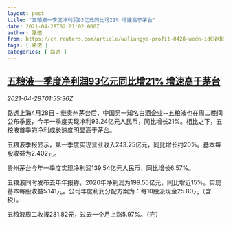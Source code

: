 ```yaml
---
layout: post
title: "五粮液一季度净利润93亿元同比增21% 增速高于茅台"
date: 2021-04-28T02:01:02.000Z
author: 路透
from: https://cn.reuters.com/article/wuliangye-profit-0428-wedn-idCNKBS2CF050
tags: [ 路透 ]
categories: [ 路透 ]
---
```

<!--1619575262000-->
[五粮液一季度净利润93亿元同比增21% 增速高于茅台](https://cn.reuters.com/article/wuliangye-profit-0428-wedn-idCNKBS2CF050)
------

<div>
<div><i>2021-04-28T01:55:36Z</i></div><p>路透上海4月28日 - 继贵州茅台后，中国另一知名白酒企业--五粮液也在周二晚间公布季报，今年一季度实现净利93.24亿元人民币，同比增长21%。相比之下，五粮液首季的净利成长速度明显高于茅台。</p><p>五粮液季报显示，第一季度实现营业收入243.25亿元，同比增长约20%。基本每股收益为2.402元。</p><p>贵州茅台今年一季度实现净利润139.54亿元人民币，同比增长6.57%。</p><p>五粮液同时发布去年年报称，2020年净利润为199.55亿元，同比增近15%。实现基本每股收益5.141元。公司年度利润分配方案为：每10股派现金25.80元（含税）。</p><p>五粮液周二收报281.82元，过去一个月上涨5.97%。（完）</p>
</div>
